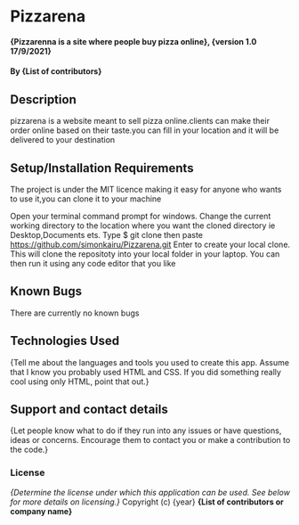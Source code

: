 # Pizzarena
#### {Pizzarenna is a site where people buy pizza online}, {version 1.0 17/9/2021}
#### By **{List of contributors}**
## Description
pizzarena is a website meant to sell pizza online.clients can make their order online based on their taste.you can fill in your location and it will be delivered to your destination

## Setup/Installation Requirements
The project is under the MIT licence making it easy for anyone who wants to use it,you can clone it to your machine

Open your terminal command prompt for windows.
Change the current working directory to the location where you want the cloned directory ie Desktop,Documents ets.
Type $ git clone then paste https://github.com/simonkairu/Pizzarena.git
Enter to create your local clone.
This will clone the repositoty into your local folder in your laptop.
You can then run it using any code editor that you like
## Known Bugs
There are currently no known bugs 
## Technologies Used
{Tell me about the languages and tools you used to create this app. Assume that I know you probably used HTML and CSS. If you did something really cool using only HTML, point that out.}
## Support and contact details
{Let people know what to do if they run into any issues or have questions, ideas or concerns.  Encourage them to contact you or make a contribution to the code.}
### License
*{Determine the license under which this application can be used.  See below for more details on licensing.}*
Copyright (c) {year} **{List of contributors or company name}**